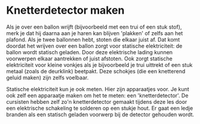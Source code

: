 # Knetterdetector maken
Als je over een ballon wrijft (bijvoorbeeld met een trui of een stuk stof), merk je dat hij daarna aan je haren kan blijven 'plakken' of zelfs aan het plafond. Als je twee ballonnen hebt, stoten die elkaar juist af. Dat komt doordat het wrijven over een ballon zorgt voor statische elektriciteit: de ballon wordt statisch geladen. Door deze elektrische lading kunnen voorwerpen elkaar aantrekken of juist afstoten. Ook zorgt statische elektriciteit voor kleine vonkjes als je bijvoorbeeld je trui uittrekt of een stuk metaal (zoals de deurklink) beetpakt. Deze schokjes (die een knetterend geluid maken) zijn zelfs voelbaar.

Statische elektriciteit kun je ook meten. Hier zijn apparaatjes voor. Je kunt ook zelf een apparaatje maken om het te meten: een 'knetterdetector'. De cursisten hebben zelf zo'n knetterdetector gemaakt tijdens deze les door een elektrische schakeling te solderen op een stukje hout. Er gaat een ledje branden als een statisch geladen voorwerp bij de detector gehouden wordt.
